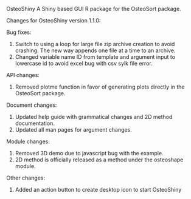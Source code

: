 OsteoShiny
A Shiny based GUI R package for the OsteoSort package.

Changes for OsteoShiny version 1.1.0:

Bug fixes:
1. Switch to using a loop for large file zip archive creation to avoid crashing. The new way appends one file at a time to an archive. 
2. Changed variable name ID from template and argument input to lowercase id to avoid excel bug with csv sylk file error.

API changes:
1. Removed plotme function in favor of generating plots directly in the OsteoSort package.

Document changes:
1. Updated help guide with grammatical changes and 2D method documentation.
2. Updated all man pages for argument changes.

Module changes:
1. Removed 3D demo due to javascript bug with the example.
2. 2D method is officially released as a method under the osteoshape module.

Other changes:
1. Added an action button to create desktop icon to start OsteoShiny 
